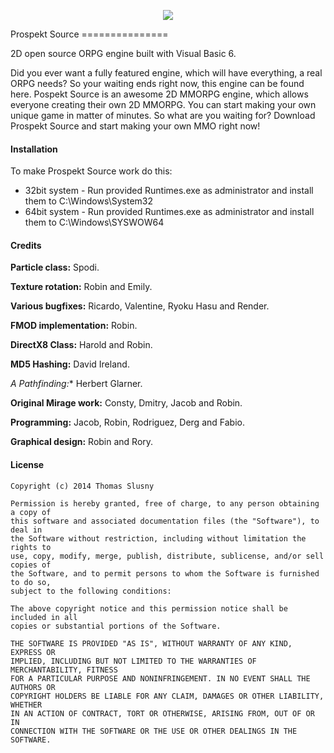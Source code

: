 <p align="center"><img src="https://raw.githubusercontent.com/deathbeam/prospektsource/master/client/data%20files/graphics/gui/35.png"/></p>
Prospekt Source
===============

2D open source ORPG engine built with Visual Basic 6.

Did you ever want a fully featured engine, which will have everything, a real ORPG needs? So your waiting ends right now, this engine can be found here. Pospekt Source is an awesome 2D MMORPG engine, which allows everyone creating their own 2D MMORPG. You can start making your own unique game in matter of minutes. So what are you waiting for? Download Prospekt Source and start making your own MMO right now!

#### Installation
To make Prospekt Source work do this:
* 32bit system - Run provided Runtimes.exe as administrator and install them to C:\Windows\System32
* 64bit system - Run provided Runtimes.exe as administrator and install them to C:\Windows\SYSWOW64

#### Credits
**Particle class:** Spodi.

**Texture rotation:** Robin and Emily.

**Various bugfixes:** Ricardo, Valentine, Ryoku Hasu and Render.

**FMOD implementation:** Robin.

**DirectX8 Class:** Harold and Robin.

**MD5 Hashing:** David Ireland.

**A* Pathfinding:** Herbert Glarner.

**Original Mirage work:** Consty, Dmitry, Jacob and Robin.

**Programming:** Jacob, Robin, Rodriguez, Derg and Fabio.

**Graphical design:** Robin and Rory.

#### License
```
Copyright (c) 2014 Thomas Slusny

Permission is hereby granted, free of charge, to any person obtaining a copy of
this software and associated documentation files (the "Software"), to deal in
the Software without restriction, including without limitation the rights to
use, copy, modify, merge, publish, distribute, sublicense, and/or sell copies of
the Software, and to permit persons to whom the Software is furnished to do so,
subject to the following conditions:

The above copyright notice and this permission notice shall be included in all
copies or substantial portions of the Software.

THE SOFTWARE IS PROVIDED "AS IS", WITHOUT WARRANTY OF ANY KIND, EXPRESS OR
IMPLIED, INCLUDING BUT NOT LIMITED TO THE WARRANTIES OF MERCHANTABILITY, FITNESS
FOR A PARTICULAR PURPOSE AND NONINFRINGEMENT. IN NO EVENT SHALL THE AUTHORS OR
COPYRIGHT HOLDERS BE LIABLE FOR ANY CLAIM, DAMAGES OR OTHER LIABILITY, WHETHER
IN AN ACTION OF CONTRACT, TORT OR OTHERWISE, ARISING FROM, OUT OF OR IN
CONNECTION WITH THE SOFTWARE OR THE USE OR OTHER DEALINGS IN THE SOFTWARE.
```
